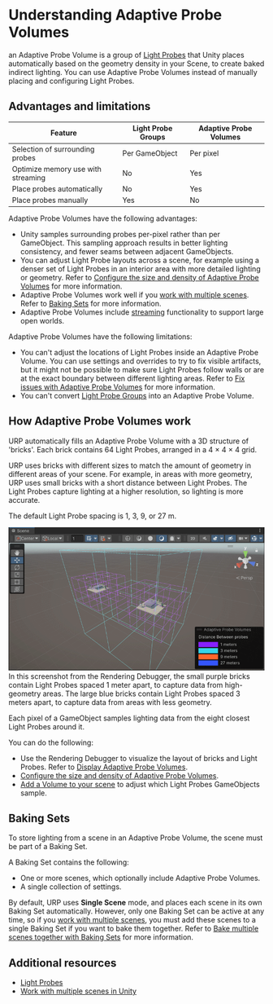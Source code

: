 # Understanding Adaptive Probe Volumes

an Adaptive Probe Volume is a group of [Light Probes](https://docs.unity3d.com/Manual/LightProbes.html) that Unity places automatically based on the geometry density in your Scene, to create baked indirect lighting. You can use Adaptive Probe Volumes instead of manually placing and configuring Light Probes.

## Advantages and limitations

| **Feature** | **Light Probe Groups** | **Adaptive Probe Volumes** |
|---|---|---|
| Selection of surrounding probes | Per GameObject | Per pixel |
| Optimize memory use with streaming | No | Yes |
| Place probes automatically | No | Yes  |
| Place probes manually |  Yes  | No |

Adaptive Probe Volumes have the following advantages:

- Unity samples surrounding probes per-pixel rather than per GameObject. This sampling approach results in better lighting consistency, and fewer seams between adjacent GameObjects.
- You can adjust Light Probe layouts across a scene, for example using a denser set of Light Probes in an interior area with more detailed lighting or geometry. Refer to [Configure the size and density of Adaptive Probe Volumes](probevolumes-changedensity.md) for more information.
- Adaptive Probe Volumes work well if you [work with multiple scenes](https://docs.unity3d.com/Manual/MultiSceneEditing.html). Refer to [Baking Sets](probevolumes-concept.md#baking-sets) for more information.
- Adaptive Probe Volumes include [streaming](probevolumes-streaming.md) functionality to support large open worlds.

Adaptive Probe Volumes have the following limitations:

- You can't adjust the locations of Light Probes inside an Adaptive Probe Volume. You can use settings and overrides to try to fix visible artifacts, but it might not be possible to make sure Light Probes follow walls or are at the exact boundary between different lighting areas. Refer to [Fix issues with Adaptive Probe Volumes](probevolumes-fixissues.md) for more information.
- You can't convert [Light Probe Groups](https://docs.unity3d.com/Manual/LightProbes.html) into an Adaptive Probe Volume.

## How Adaptive Probe Volumes work

URP automatically fills an Adaptive Probe Volume with a 3D structure of 'bricks'. Each brick contains 64 Light Probes, arranged in a 4 × 4 × 4 grid.

URP uses bricks with different sizes to match the amount of geometry in different areas of your scene. For example, in areas with more geometry, URP uses small bricks with a short distance between Light Probes. The Light Probes capture lighting at a higher resolution, so lighting is more accurate.

The default Light Probe spacing is 1, 3, 9, or 27 m.

![](Images/probe-volumes/probevolumes-debug-displayprobebricks1.PNG)<br/>
In this screenshot from the Rendering Debugger, the small purple bricks contain Light Probes spaced 1 meter apart, to capture data from high-geometry areas. The large blue bricks contain Light Probes spaced 3 meters apart, to capture data from areas with less geometry.

Each pixel of a GameObject samples lighting data from the eight closest Light Probes around it.

You can do the following:

- Use the Rendering Debugger to visualize the layout of bricks and Light Probes. Refer to [Display Adaptive Probe Volumes](probevolumes-showandadjust.md).
- [Configure the size and density of Adaptive Probe Volumes](probevolumes-changedensity.md).
- [Add a Volume to your scene](probevolumes-fixissues.md#volume) to adjust which Light Probes GameObjects sample.

<a name="baking-sets"></a>
## Baking Sets

To store lighting from a scene in an Adaptive Probe Volume, the scene must be part of a Baking Set.

A Baking Set contains the following:

- One or more scenes, which optionally include Adaptive Probe Volumes.
- A single collection of settings.

By default, URP uses **Single Scene** mode, and places each scene in its own Baking Set automatically. However, only one Baking Set can be active at any time, so if you [work with multiple scenes](https://docs.unity3d.com/Manual/MultiSceneEditing.html), you must add these scenes to a single Baking Set if you want to bake them together. Refer to [Bake multiple scenes together with Baking Sets](probevolumes-usebakingsets.md) for more information.

## Additional resources

* [Light Probes](https://docs.unity3d.com/Manual/LightProbes.html)
* [Work with multiple scenes in Unity](https://docs.unity3d.com/Documentation/Manual/MultiSceneEditing.html)
